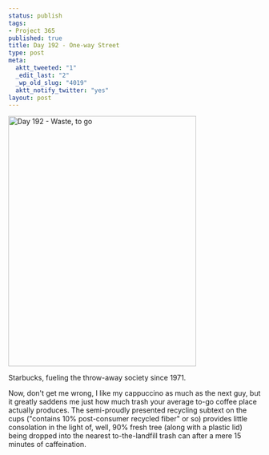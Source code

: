```yaml
--- 
status: publish
tags: 
- Project 365
published: true
title: Day 192 - One-way Street
type: post
meta: 
  aktt_tweeted: "1"
  _edit_last: "2"
  _wp_old_slug: "4019"
  aktt_notify_twitter: "yes"
layout: post
---
```

<a href="http://www.flickr.com/photos/freeed/5927657371/" title="Day 192 - Waste, to go by Fred​, on Flickr"><img src="http://farm7.static.flickr.com/6128/5927657371_45dc501dc9.jpg" width="375" height="500" alt="Day 192 - Waste, to go"/></a>

Starbucks, fueling the throw-away society since 1971.

Now, don't get me wrong, I like my cappuccino as much as the next guy, but it greatly saddens me just how much trash your average to-go coffee place actually produces. The semi-proudly presented recycling subtext on the cups ("contains 10% post-consumer recycled fiber" or so) provides little consolation in the light of, well, 90% fresh tree (along with a plastic lid) being dropped into the nearest to-the-landfill trash can after a mere 15 minutes of caffeination.
